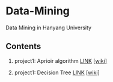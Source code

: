 # Data-Mining

Data Mining in Hanyang University

## Contents

1. project1: Aprioir algorithm [LINK](./project1)
                               [[wiki]](https://github.com/Lkangmin/Data-Mining/blob/master/project1/Apriori%20Algorithm.pdf)


2. project1: Decision Tree [LINK](./project2)
                           [[wiki]](https://github.com/Lkangmin/Data-Mining/blob/master/project2/Decision%20Tree.pdf)
